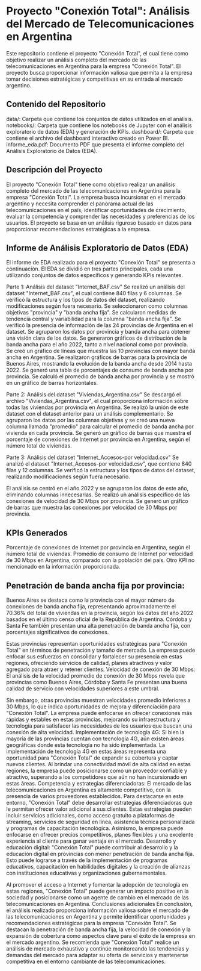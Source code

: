 # Proyecto "Conexión Total": Análisis del Mercado de Telecomunicaciones en Argentina
Este repositorio contiene el proyecto "Conexión Total", el cual tiene como objetivo realizar un análisis completo del mercado de las telecomunicaciones en Argentina para la empresa "Conexión Total". El proyecto busca proporcionar información valiosa que permita a la empresa tomar decisiones estratégicas y competitivas en su entrada al mercado argentino.

## Contenido del Repositorio
data/: Carpeta que contiene los conjuntos de datos utilizados en el análisis.
notebooks/: Carpeta que contiene los notebooks de Jupyter con el análisis exploratorio de datos (EDA) y generación de KPIs.
dashboard/: Carpeta que contiene el archivo del dashboard interactivo creado en Power BI.
informe_eda.pdf: Documento PDF que presenta el informe completo del Análisis Exploratorio de Datos (EDA).

## Descripción del Proyecto
El proyecto "Conexión Total" tiene como objetivo realizar un análisis completo del mercado de las telecomunicaciones en Argentina para la empresa "Conexión Total". La empresa busca incursionar en el mercado argentino y necesita comprender el panorama actual de las telecomunicaciones en el país, identificar oportunidades de crecimiento, evaluar la competencia y comprender las necesidades y preferencias de los usuarios. El proyecto se basa en un análisis riguroso basado en datos para proporcionar recomendaciones estratégicas a la empresa.

## Informe de Análisis Exploratorio de Datos (EDA)
El informe de EDA realizado para el proyecto "Conexión Total" se presenta a continuación. El EDA se dividió en tres partes principales, cada una utilizando conjuntos de datos específicos y generando KPIs relevantes.

Parte 1: Análisis del dataset "Internet_BAF.csv"
Se realizó un análisis del dataset "Internet_BAF.csv", el cual contiene 840 filas y 6 columnas.
Se verificó la estructura y los tipos de datos del dataset, realizando modificaciones según fuera necesario.
Se seleccionaron como columnas objetivas "provincia" y "banda ancha fija".
Se calcularon medidas de tendencia central y variabilidad para la columna "banda ancha fija".
Se verificó la presencia de información de las 24 provincias de Argentina en el dataset.
Se agruparon los datos por provincia y banda ancha para obtener una visión clara de los datos.
Se generaron gráficos de distribución de la banda ancha para el año 2022, tanto a nivel nacional como por provincia.
Se creó un gráfico de líneas que muestra las 10 provincias con mayor banda ancha en Argentina.
Se realizaron gráficos de barras para la provincia de Buenos Aires, mostrando la evolución de la banda ancha desde 2014 hasta 2022.
Se generó una tabla de porcentajes de consumo de banda ancha por provincia.
Se calculó el promedio de banda ancha por provincia y se mostró en un gráfico de barras horizontales.

Parte 2: Análisis del dataset "Viviendas_Argentina.csv"
Se descargó el archivo "Viviendas_Argentina.csv", el cual proporciona información sobre todas las viviendas por provincia en Argentina.
Se realizó la unión de este dataset con el dataset anterior para un análisis complementario.
Se agruparon los datos por las columnas objetivas y se creó una nueva columna llamada "promedio" para calcular el promedio de banda ancha por vivienda en cada provincia.
Se generó un gráfico de barras que muestra el porcentaje de conexiones de Internet por provincia en Argentina, según el número total de viviendas.

Parte 3: Análisis del dataset "Internet_Accesos-por velocidad.csv"
Se analizó el dataset "Internet_Accesos-por velocidad.csv", que contiene 840 filas y 12 columnas.
Se verificó la estructura y los tipos de datos del dataset, realizando modificaciones según fuera necesario.

El análisis se centró en el año 2022 y se agruparon los datos de este año, eliminando columnas innecesarias.
Se realizó un análisis específico de las conexiones de velocidad de 30 Mbps por provincia.
Se generó un gráfico de barras que muestra las conexiones por velocidad de 30 Mbps por provincia.

## KPIs Generados
Porcentaje de conexiones de Internet por provincia en Argentina, según el número total de viviendas.
Promedio de consumo de Internet por velocidad de 30 Mbps en Argentina, comparado con la población del país.
Otro KPI no mencionado en la información proporcionada.

## Penetración de banda ancha fija por provincia:
Buenos Aires se destaca como la provincia con el mayor número de conexiones de banda ancha fija, representando aproximadamente el 70.36% del total de viviendas en la provincia, según los datos del año 2022 basados en el último censo oficial de la República de Argentina.
Córdoba y Santa Fe también presentan una alta penetración de banda ancha fija, con porcentajes significativos de conexiones.

Estas provincias representan oportunidades estratégicas para "Conexión Total" en términos de penetración y tamaño de mercado. La empresa puede enfocar sus esfuerzos en consolidar y fortalecer su presencia en estas regiones, ofreciendo servicios de calidad, planes atractivos y valor agregado para atraer y retener clientes.
Velocidad de conexión de 30 Mbps:
El análisis de la velocidad promedio de conexión de 30 Mbps revela que provincias como Buenos Aires, Córdoba y Santa Fe presentan una buena calidad de servicio con velocidades superiores a este umbral.

Sin embargo, otras provincias muestran velocidades promedio inferiores a 30 Mbps, lo que indica oportunidades de mejora y diferenciación para "Conexión Total".
La empresa puede enfocarse en ofrecer conexiones más rápidas y estables en estas provincias, mejorando su infraestructura y tecnología para satisfacer las necesidades de los usuarios que buscan una conexión de alta velocidad.
Implementación de tecnología 4G:
Si bien la mayoría de las provincias cuentan con tecnología 4G, aún existen áreas geográficas donde esta tecnología no ha sido implementada.
La implementación de tecnología 4G en estas áreas representa una oportunidad para "Conexión Total" de expandir su cobertura y captar nuevos clientes.
Al brindar una conectividad móvil de alta calidad en estas regiones, la empresa puede posicionarse como un proveedor confiable y atractivo, superando a los competidores que aún no han incursionado en estas áreas.
Competencia y estrategias diferenciadoras:
El mercado de las telecomunicaciones en Argentina es altamente competitivo, con la presencia de varios proveedores establecidos.
Para destacarse en este entorno, "Conexión Total" debe desarrollar estrategias diferenciadoras que le permitan ofrecer valor adicional a sus clientes.
Estas estrategias pueden incluir servicios adicionales, como acceso gratuito a plataformas de streaming, servicios de seguridad en línea, asistencia técnica personalizada y programas de capacitación tecnológica.
Asimismo, la empresa puede enfocarse en ofrecer precios competitivos, planes flexibles y una excelente experiencia al cliente para ganar ventaja en el mercado.
Desarrollo y educación digital:
"Conexión Total" puede contribuir al desarrollo y la educación digital en provincias con menor penetración de banda ancha fija.
Esto puede lograrse a través de la implementación de programas educativos, capacitación en habilidades digitales y la creación de alianzas con instituciones educativas y organizaciones gubernamentales.

Al promover el acceso a Internet y fomentar la adopción de tecnología en estas regiones, "Conexión Total" puede generar un impacto positivo en la sociedad y posicionarse como un agente de cambio en el mercado de las telecomunicaciones en Argentina.
Conclusiones adicionales
En conclusión, el análisis realizado proporciona información valiosa sobre el mercado de las telecomunicaciones en Argentina y permite identificar oportunidades y recomendaciones estratégicas para la empresa "Conexión Total". Se destacan la penetración de banda ancha fija, la velocidad de conexión y la expansión de cobertura como aspectos clave para el éxito de la empresa en el mercado argentino. Se recomienda que "Conexión Total" realice un análisis de mercado exhaustivo y continúe monitoreando las tendencias y demandas del mercado para adaptar su oferta de servicios y mantenerse competitiva en el entorno cambiante de las telecomunicaciones.





